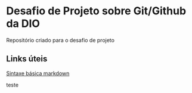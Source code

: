 # Desafio de Projeto sobre Git/Github da DIO
Repositório criado para o desafio de projeto
## Links úteis

[Sintaxe básica markdown](https://www.markdownguide.org/basic-syntax/)

teste

